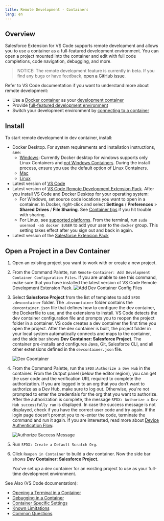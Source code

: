 ```yaml
---
title: Remote Development - Containers
lang: en
---
```


## Overview

Salesforce Extension for VS Code supports remote development and allows you to use a container as a full-featured development environment. You can open a project mounted into the container and edit with full code completions, code navigation, debugging, and more.

> NOTICE: The remote development feature is currently in beta. If you find any bugs or have feedback, [open a GitHub issue](./bugs-and-feedback).

Refer to VS Code documentation if you want to understand more about remote development:

- Use a [Docker container](https://www.docker.com/) as your [development container](https://code.visualstudio.com/docs/remote/containers#_indepth-setting-up-a-folder-to-run-in-a-container)
- Provide [full-featured development environment](https://code.visualstudio.com/docs/remote/remote-overview)
- Switch your development environment by [connecting to a container](https://code.visualstudio.com/docs/remote/containers)

## Install

To start remote development in dev container, install:

- Docker Desktop. For system requirements and installation instructions, see:
  - [Windows](https://docs.docker.com/docker-for-windows/install/): Currently Docker desktop for windows supports only Linux Containers and [not Windows Containers](https://code.visualstudio.com/docs/remote/containers#_known-limitations). During the install process, ensure you use the default option of Linux Containers.
  - [Mac](https://docs.docker.com/docker-for-mac/install/)
  - [Linux](https://docs.docker.com/install/linux/docker-ce/centos/)
- Latest version of [VS Code](https://code.visualstudio.com/download)
- Latest version of [VS Code Remote Development Extension Pack](https://marketplace.visualstudio.com/items?itemName=ms-vscode-remote.vscode-remote-extensionpack).
  After you install VS Code and Docker Desktop for your operating system:
  - For Windows, set source code locations you want to open in a container. In Docker, right-click and select **Settings** / **Preferences** > **Shared Drives** / **File Sharing**. See [Container tips](https://code.visualstudio.com/docs/remote/troubleshooting#_container-tips) if you hit trouble with sharing.
  - For Linux, see [supported platforms](https://docs.docker.com/install/#supported-platforms). From the terminal, run `sudo usermod -aG docker $USER` to add your user to the `docker` group. This setting takes effect after you sign out and back in again.
- Latest version of the [Salesforce Extension Pack](https://marketplace.visualstudio.com/items?itemName=salesforce.salesforcedx-vscode)

## Open a Project in a Dev Container

1. Open an existing project you want to work with or create a new project.
1. From the Command Palette, run `Remote-Container: Add Development Container Configuration Files`.
   If you are unable to see this command, make sure that you have installed the latest version of VS Code Remote Development Extension Pack.
   ![Add Dev Container Config Files](./images/add_dev_container.png)
1. Select **Salesforce Project** from the list of templates to add `SFDX .devcontainer` folder. The `.devcontainer` folder contains the `devcontainer.json` file that defines how to configure the dev container, the Dockerfile to use, and the extensions to install. 
   VS Code detects the dev container configuration file and prompts you to reopen the project folder in a container. VS code creates a dev container the first time you open the project. After the dev container is built, the project folder in your local system automatically connects and maps to the container, and the side bar shows **Dev Container: Salesforce Project**. The container pre-installs and configures Java, Git, Salesforce CLI, and all other extensions defined in the `devcontainer.json` file.
   
   ![Dev Coontainer](./images/devcontainer.png)
   
1. From the Command Palette, run the `SFDX:Authorize a Dev Hub` in the container. From the Output panel (below the editor region), you can get the user code and the verification URL required to complete the authorization.
   If you are logged in to an org that you don’t want to authorize as a Dev Hub, make sure to log out. Otherwise, you're not prompted to enter the credentials for the org that you want to authorize.
   After the authorization is complete, the message `SFDX: Authorize a Dev Hub successfully ran` is displayed. In case the success message is not displayed, check if you have the correct user code and try again. If the login page doesn’t prompt you to re-enter the code, terminate the command and run it again.
   If you are interested, read more about [Device Authentication Flow](https://help.salesforce.com/articleView?id=remoteaccess_oauth_device_flow.htm&type=5).
   
   ![Authorize Success Message](./images/authorize_message.png)
   
1. Run `SFDX: Create a Default Scratch Org`.   
1. Click `Reopen in Container` to build a dev container. Now the side bar shows **Dev Container: Salesforce Project**.

   You’ve set up a dev container for an existing project to use as your full-time development environment.

See Also (VS Code documentation):

- [Opening a Terminal in a Container](https://code.visualstudio.com/docs/remote/containers#_opening-a-terminal)
- [Debugging in a Container](https://code.visualstudio.com/docs/remote/containers#_debugging-in-a-container)
- [Container Specific Settings](https://code.visualstudio.com/docs/remote/containers#_container-specific-settings)
- [Known Limitations](https://code.visualstudio.com/docs/remote/containers#_known-limitations)
- [Common Questions](https://code.visualstudio.com/docs/remote/containers#_common-questions)
